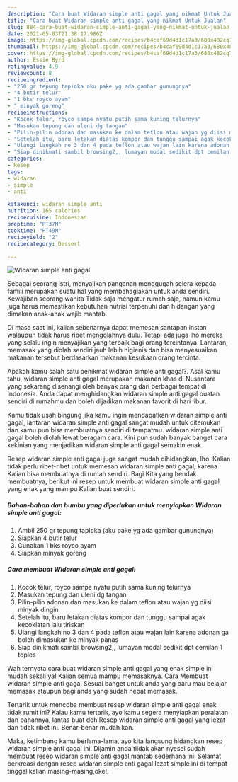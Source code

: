 ```yaml
---
description: "Cara buat Widaran simple anti gagal yang nikmat Untuk Jualan"
title: "Cara buat Widaran simple anti gagal yang nikmat Untuk Jualan"
slug: 884-cara-buat-widaran-simple-anti-gagal-yang-nikmat-untuk-jualan
date: 2021-05-03T21:38:17.986Z
image: https://img-global.cpcdn.com/recipes/b4caf69d4d1c17a3/680x482cq70/widaran-simple-anti-gagal-foto-resep-utama.jpg
thumbnail: https://img-global.cpcdn.com/recipes/b4caf69d4d1c17a3/680x482cq70/widaran-simple-anti-gagal-foto-resep-utama.jpg
cover: https://img-global.cpcdn.com/recipes/b4caf69d4d1c17a3/680x482cq70/widaran-simple-anti-gagal-foto-resep-utama.jpg
author: Essie Byrd
ratingvalue: 4.9
reviewcount: 8
recipeingredient:
- "250 gr tepung tapioka aku pake yg ada gambar gunungnya"
- "4 butir telur"
- "1 bks royco ayam"
- " minyak goreng"
recipeinstructions:
- "Kocok telur, royco sampe nyatu putih sama kuning telurnya"
- "Masukan tepung dan uleni dg tangan"
- "Pilin-pilin adonan dan masukan ke dalam teflon atau wajan yg diisi minyak dingin"
- "Setelah itu, baru letakan diatas kompor dan tunggu sampai agak kecoklatan lalu tiriskan"
- "Ulangi langkah no 3 dan 4 pada teflon atau wajan lain karena adonan ga boleh dimasukan ke minyak panas"
- "Siap dinikmati sambil browsing2,, lumayan modal sedikit dpt cemilan 1 toples"
categories:
- Resep
tags:
- widaran
- simple
- anti

katakunci: widaran simple anti 
nutrition: 165 calories
recipecuisine: Indonesian
preptime: "PT37M"
cooktime: "PT49M"
recipeyield: "2"
recipecategory: Dessert

---
```



![Widaran simple anti gagal](https://img-global.cpcdn.com/recipes/b4caf69d4d1c17a3/680x482cq70/widaran-simple-anti-gagal-foto-resep-utama.jpg)

Sebagai seorang istri, menyajikan panganan menggugah selera kepada famili merupakan suatu hal yang membahagiakan untuk anda sendiri. Kewajiban seorang  wanita Tidak saja mengatur rumah saja, namun kamu juga harus memastikan kebutuhan nutrisi terpenuhi dan hidangan yang dimakan anak-anak wajib mantab.

Di masa  saat ini, kalian sebenarnya dapat memesan santapan instan walaupun tidak harus ribet mengolahnya dulu. Tetapi ada juga lho mereka yang selalu ingin menyajikan yang terbaik bagi orang tercintanya. Lantaran, memasak yang diolah sendiri jauh lebih higienis dan bisa menyesuaikan makanan tersebut berdasarkan makanan kesukaan orang tercinta. 



Apakah kamu salah satu penikmat widaran simple anti gagal?. Asal kamu tahu, widaran simple anti gagal merupakan makanan khas di Nusantara yang sekarang disenangi oleh banyak orang dari berbagai tempat di Indonesia. Anda dapat menghidangkan widaran simple anti gagal buatan sendiri di rumahmu dan boleh dijadikan makanan favorit di hari libur.

Kamu tidak usah bingung jika kamu ingin mendapatkan widaran simple anti gagal, lantaran widaran simple anti gagal sangat mudah untuk ditemukan dan kamu pun bisa membuatnya sendiri di tempatmu. widaran simple anti gagal boleh diolah lewat beragam cara. Kini pun sudah banyak banget cara kekinian yang menjadikan widaran simple anti gagal semakin enak.

Resep widaran simple anti gagal juga sangat mudah dihidangkan, lho. Kalian tidak perlu ribet-ribet untuk memesan widaran simple anti gagal, karena Kalian bisa membuatnya di rumah sendiri. Bagi Kita yang hendak membuatnya, berikut ini resep untuk membuat widaran simple anti gagal yang enak yang mampu Kalian buat sendiri.

<!--inarticleads1-->

##### Bahan-bahan dan bumbu yang diperlukan untuk menyiapkan Widaran simple anti gagal:

1. Ambil 250 gr tepung tapioka (aku pake yg ada gambar gunungnya)
1. Siapkan 4 butir telur
1. Gunakan 1 bks royco ayam
1. Siapkan  minyak goreng




<!--inarticleads2-->

##### Cara membuat Widaran simple anti gagal:

1. Kocok telur, royco sampe nyatu putih sama kuning telurnya
1. Masukan tepung dan uleni dg tangan
1. Pilin-pilin adonan dan masukan ke dalam teflon atau wajan yg diisi minyak dingin
1. Setelah itu, baru letakan diatas kompor dan tunggu sampai agak kecoklatan lalu tiriskan
1. Ulangi langkah no 3 dan 4 pada teflon atau wajan lain karena adonan ga boleh dimasukan ke minyak panas
1. Siap dinikmati sambil browsing2,, lumayan modal sedikit dpt cemilan 1 toples




Wah ternyata cara buat widaran simple anti gagal yang enak simple ini mudah sekali ya! Kalian semua mampu memasaknya. Cara Membuat widaran simple anti gagal Sesuai banget untuk anda yang baru mau belajar memasak ataupun bagi anda yang sudah hebat memasak.

Tertarik untuk mencoba membuat resep widaran simple anti gagal enak tidak rumit ini? Kalau kamu tertarik, ayo kamu segera menyiapkan peralatan dan bahannya, lantas buat deh Resep widaran simple anti gagal yang lezat dan tidak ribet ini. Benar-benar mudah kan. 

Maka, ketimbang kamu berlama-lama, ayo kita langsung hidangkan resep widaran simple anti gagal ini. Dijamin anda tiidak akan nyesel sudah membuat resep widaran simple anti gagal mantab sederhana ini! Selamat berkreasi dengan resep widaran simple anti gagal lezat simple ini di tempat tinggal kalian masing-masing,oke!.


